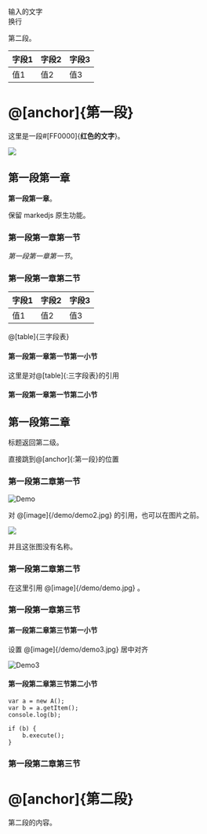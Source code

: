 输入的文字  
换行

第二段。

| 字段1 | 字段2 | 字段3 |
| --- | --- | --- |
| 值1 | 值2 | 值3 |

# @[anchor]{第一段}

这里是一段#[FF0000]{**红色的文字**}。

[![](./doc/CTC.png?raw=true)](./dist/index.html)

## 第一段第一章

**第一段第一章**。

保留 markedjs 原生功能。

### 第一段第一章第一节

*第一段第一章第一节*。

### 第一段第一章第二节

| 字段1 | 字段2 | 字段3 |
| --- | --- | --- |
| 值1 | 值2 | 值3 |

@[table]{三字段表}

#### 第一段第一章第一节第一小节

这里是对@[table]{:三字段表}的引用

#### 第一段第一章第一节第二小节
## 第一段第二章

标题返回第二级。

直接跳到@[anchor]{:第一段}的位置

### 第一段第二章第一节

![Demo](/demo/demo.jpg)

对 @[image]{/demo/demo2.jpg} 的引用，也可以在图片之前。

![](/demo/demo2.jpg)

并且这张图没有名称。

### 第一段第二章第二节

在这里引用 @[image]{/demo/demo.jpg} 。

### 第一段第一章第三节
#### 第一段第二章第三节第一小节


设置 @[image]{/demo/demo3.jpg} 居中对齐

![Demo3](/demo/demo3.jpg|center)

#### 第一段第二章第三节第二小节

```(javascript)
var a = new A();
var b = a.getItem();
console.log(b);

if (b) {
    b.execute();
}
```

### 第一段第二章第三节
# @[anchor]{第二段}

第二段的内容。